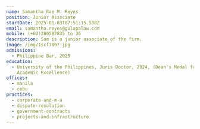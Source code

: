 ```yaml
---
name: Samantha Rae M. Reyes
position: Junior Associate
startDate: 2025-01-03T07:51:15.538Z
email: samantha.reyes@gulapalaw.com
mobile: (+63)286587835 to 36
description: S﻿am is a junior associate of the firm.
image: /img/1scf7007.jpg
admissions:
  - Philippine Bar, 2025
education:
  - University of the Philippines, Juris Doctor, 2024, (Dean's Medal for
    Academic Excellence)
offices:
  - manila
  - cebu
practices:
  - corporate-and-m-a
  - dispute-resolution
  - government-contracts
  - projects-and-infrastructure
---
```

